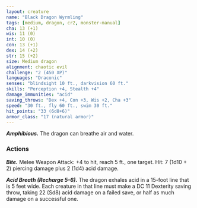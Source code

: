 ```yaml
---
layout: creature
name: "Black Dragon Wyrmling"
tags: [medium, dragon, cr2, monster-manual]
cha: 13 (+1)
wis: 11 (0)
int: 10 (0)
con: 13 (+1)
dex: 14 (+2)
str: 15 (+2)
size: Medium dragon
alignment: chaotic evil
challenge: "2 (450 XP)"
languages: "Draconic"
senses: "blindsight 10 ft., darkvision 60 ft."
skills: "Perception +4, Stealth +4"
damage_immunities: "acid"
saving_throws: "Dex +4, Con +3, Wis +2, Cha +3"
speed: "30 ft., fly 60 ft., swim 30 ft."
hit_points: "33 (6d8+6)"
armor_class: "17 (natural armor)"
---
```


***Amphibious.*** The dragon can breathe air and water.

### Actions

***Bite.*** Melee Weapon Attack: +4 to hit, reach 5 ft., one target. Hit: 7 (1d10 + 2) piercing damage plus 2 (1d4) acid damage.

***Acid Breath (Recharge 5-6).*** The dragon exhales acid in a 15-foot line that is 5 feet wide. Each creature in that line must make a DC 11 Dexterity saving throw, taking 22 (Sd8) acid damage on a failed save, or half as much damage on a successful one.
